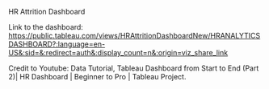 HR Attrition Dashboard

Link to the dashboard: https://public.tableau.com/views/HRAttritionDashboardNew/HRANALYTICSDASHBOARD?:language=en-US&:sid=&:redirect=auth&:display_count=n&:origin=viz_share_link

Credit to Youtube: Data Tutorial,
Tableau Dashboard from Start to End (Part 2)| HR Dashboard | Beginner to Pro | Tableau Project.
